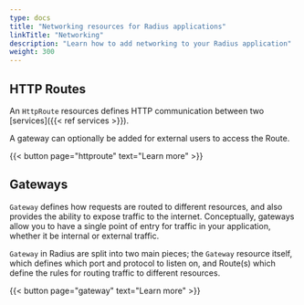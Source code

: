 ```yaml
---
type: docs
title: "Networking resources for Radius applications"
linkTitle: "Networking"
description: "Learn how to add networking to your Radius application"
weight: 300
---
```


## HTTP Routes

An `HttpRoute` resources defines HTTP communication between two [services]({{< ref services >}}).

A gateway can optionally be added for external users to access the Route.

{{< button page="httproute" text="Learn more" >}}

## Gateways

`Gateway` defines how requests are routed to different resources, and also provides the ability to expose traffic to the internet. Conceptually, gateways allow you to have a single point of entry for  traffic in your application, whether it be internal or external traffic.

`Gateway` in Radius are split into two main pieces; the `Gateway` resource itself, which defines which port and protocol to listen on, and Route(s) which define the rules for routing traffic to different resources.

{{< button page="gateway" text="Learn more" >}}